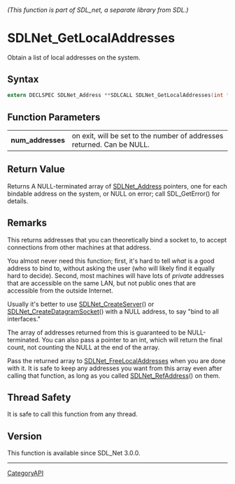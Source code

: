 ###### (This function is part of SDL_net, a separate library from SDL.)
# SDLNet_GetLocalAddresses

Obtain a list of local addresses on the system.

## Syntax

```c
extern DECLSPEC SDLNet_Address **SDLCALL SDLNet_GetLocalAddresses(int *num_addresses);

```

## Function Parameters

|                       |                                                                        |
| --------------------- | ---------------------------------------------------------------------- |
| **num_addresses**     | on exit, will be set to the number of addresses returned. Can be NULL. |

## Return Value

Returns A NULL-terminated array of [SDLNet_Address](SDLNet_Address)
pointers, one for each bindable address on the system, or NULL on error;
call SDL_GetError() for details.

## Remarks

This returns addresses that you can theoretically bind a socket to, to
accept connections from other machines at that address.

You almost never need this function; first, it's hard to tell _what_ is a
good address to bind to, without asking the user (who will likely find it
equally hard to decide). Second, most machines will have lots of _private_
addresses that are accessible on the same LAN, but not public ones that are
accessible from the outside Internet.

Usually it's better to use [SDLNet_CreateServer](SDLNet_CreateServer)() or
[SDLNet_CreateDatagramSocket](SDLNet_CreateDatagramSocket)() with a NULL
address, to say "bind to all interfaces."

The array of addresses returned from this is guaranteed to be
NULL-terminated. You can also pass a pointer to an int, which will return
the final count, not counting the NULL at the end of the array.

Pass the returned array to
[SDLNet_FreeLocalAddresses](SDLNet_FreeLocalAddresses) when you are done
with it. It is safe to keep any addresses you want from this array even
after calling that function, as long as you called
[SDLNet_RefAddress](SDLNet_RefAddress)() on them.

## Thread Safety

It is safe to call this function from any thread.

## Version

This function is available since SDL_Net 3.0.0.

----
[CategoryAPI](CategoryAPI)

